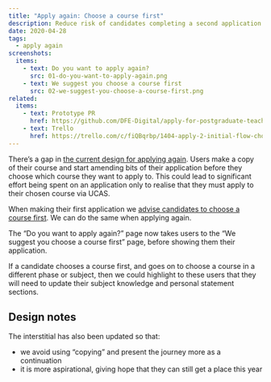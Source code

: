 ```yaml
---
title: "Apply again: Choose a course first"
description: Reduce risk of candidates completing a second application for a course that is only available through UCAS.
date: 2020-04-28
tags:
  - apply again
screenshots:
  items:
    - text: Do you want to apply again?
      src: 01-do-you-want-to-apply-again.png
    - text: We suggest you choose a course first
      src: 02-we-suggest-you-choose-a-course-first.png
related:
  items:
    - text: Prototype PR
      href: https://github.com/DFE-Digital/apply-for-postgraduate-teacher-training-prototype/pull/385
    - text: Trello
      href: https://trello.com/c/fiQBqrbp/1404-apply-2-initial-flow-choosing-a-course
---
```


There’s a gap in [the current design for applying again](/apply-for-teacher-training/applying-again-iteration). Users make a copy of their course and start amending bits of their application before they choose which course they want to apply to. This could lead to significant effort being spent on an application only to realise that they must apply to their chosen course via UCAS.

When making their first application we [advise candidates to choose a course first](/apply-for-teacher-training/dual-running#we-suggest-you-choose-a-course-first). We can do the same when applying again.

The “Do you want to apply again?” page now takes users to the “We suggest you choose a course first” page, before showing them their application.

If a candidate chooses a course first, and goes on to choose a course in a different phase or subject, then we could highlight to these users that they will need to update their subject knowledge and personal statement sections.

## Design notes

The interstitial has also been updated so that:

- we avoid using “copying” and present the journey more as a continuation
- it is more aspirational, giving hope that they can still get a place this year
